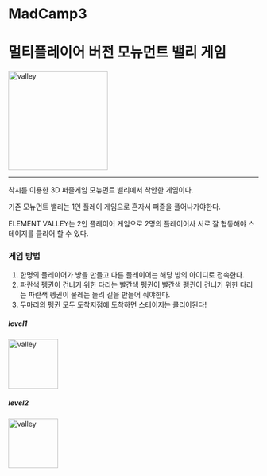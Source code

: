 # MadCamp3
# 멀티플레이어 버전 모뉴먼트 밸리 게임

<img width="200" alt="valley" src="https://user-images.githubusercontent.com/38162871/211986136-8942eda9-6676-4d63-849f-0dc765fd8b5d.png" >

---

착시를 이용한 3D 퍼즐게임 모뉴먼트 밸리에서 착안한 게임이다. 

기존 모뉴먼트 밸리는 1인 플레이 게임으로 혼자서 퍼즐을 풀어나가야한다.

ELEMENT VALLEY는 2인 플레이어 게임으로 2명의 플레이어사 서로 잘 협동해야 스테이지를 클리어 할 수 있다.

### 게임 방법

1. 한명의 플레이어가 방을 만들고 다른 플레이어는 해당 방의 아이디로 접속한다.
2. 파란색 펭귄이 건너기 위한 다리는 빨간색 펭귄이 빨간색 펭귄이 건너기 위한 다리는 파란색 펭귄이 물레는 돌려 길을 만들어 줘야한다.
3. 두마리의 펭귄 모두 도착지점에 도착하면 스테이지는 클리어된다!


##### level1
<img width="100" alt="valley" src="https://user-images.githubusercontent.com/38162871/211986283-64bca3d1-12bf-484c-8d0d-d6b7d3899cc4.png" >


##### level2
<img width="100" alt="valley" src="https://user-images.githubusercontent.com/38162871/211986295-0f3c2cf0-b4e9-429a-8a68-cff73bbfe324.png" >
